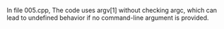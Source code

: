 In file 005.cpp, The code uses argv[1] without checking argc, which can lead to undefined behavior if no command-line argument is provided.
